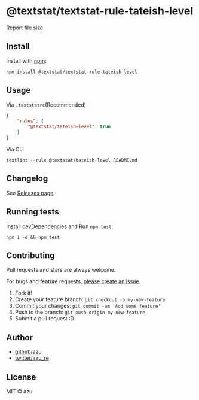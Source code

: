 # @textstat/textstat-rule-tateish-level

Report file size

## Install

Install with [npm](https://www.npmjs.com/):

    npm install @textstat/textstat-rule-tateish-level

## Usage

Via `.textstatrc`(Recommended)

```json
{
    "rules": {
        "@textstat/tateish-level": true
    }
}
```

Via CLI

```
textlint --rule @textstat/tateish-level README.md
```


## Changelog

See [Releases page](https://github.com/textlint/textstat/releases).

## Running tests

Install devDependencies and Run `npm test`:

    npm i -d && npm test

## Contributing

Pull requests and stars are always welcome.

For bugs and feature requests, [please create an issue](https://github.com/textlint/textstat/issues).

1. Fork it!
2. Create your feature branch: `git checkout -b my-new-feature`
3. Commit your changes: `git commit -am 'Add some feature'`
4. Push to the branch: `git push origin my-new-feature`
5. Submit a pull request :D

## Author

- [github/azu](https://github.com/azu)
- [twitter/azu_re](https://twitter.com/azu_re)

## License

MIT © azu
